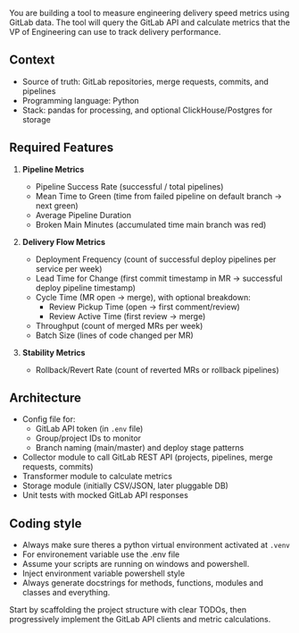 You are building a tool to measure engineering delivery speed metrics using GitLab data. 
The tool will query the GitLab API and calculate metrics that the VP of Engineering can use to track delivery performance. 

## Context
- Source of truth: GitLab repositories, merge requests, commits, and pipelines
- Programming language: Python
- Stack: pandas for processing, and optional ClickHouse/Postgres for storage

## Required Features
1. **Pipeline Metrics**
   - Pipeline Success Rate (successful / total pipelines)
   - Mean Time to Green (time from failed pipeline on default branch → next green)
   - Average Pipeline Duration
   - Broken Main Minutes (accumulated time main branch was red)

2. **Delivery Flow Metrics**
   - Deployment Frequency (count of successful deploy pipelines per service per week)
   - Lead Time for Change (first commit timestamp in MR → successful deploy pipeline timestamp)
   - Cycle Time (MR open → merge), with optional breakdown:
     * Review Pickup Time (open → first comment/review)
     * Review Active Time (first review → merge)
   - Throughput (count of merged MRs per week)
   - Batch Size (lines of code changed per MR)

3. **Stability Metrics**
   - Rollback/Revert Rate (count of reverted MRs or rollback pipelines)

## Architecture
- Config file for:
  * GitLab API token (in `.env` file)
  * Group/project IDs to monitor
  * Branch naming (main/master) and deploy stage patterns
- Collector module to call GitLab REST API (projects, pipelines, merge requests, commits)
- Transformer module to calculate metrics
- Storage module (initially CSV/JSON, later pluggable DB)
- Unit tests with mocked GitLab API responses

## Coding style

- Always make sure theres a python virtual environment activated at `.venv`
- For environement variable use the .env file
- Assume your scripts are running on windows and powershell.
- Inject environment variable powershell style
- Always generate docstrings for methods, functions, modules and classes and everything.

Start by scaffolding the project structure with clear TODOs, then progressively implement the GitLab API clients and metric calculations.